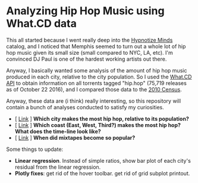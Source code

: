 # Analyzing Hip Hop Music using What.CD data

This all started because I went really deep into the [Hypnotize Minds](https://en.wikipedia.org/wiki/Hypnotize_Minds) catalog, and I noticed that Memphis seemed to turn out a whole lot of hip hop music given its small size (small compared to NYC, LA, etc). I'm convinced DJ Paul is one of the hardest working artists out there. 

Anyway, I basically wanted some analysis of the amount of hip hop music produced in each city, relative to the city population. So I used the [What.CD API](https://github.com/WhatCD/Gazelle/wiki/JSON-API-Documentation) to obtain information on all torrents tagged "hip.hop" (75,719 releases as of October 22 2016), and I compared those data to the [2010 Census](https://en.wikipedia.org/wiki/List_of_United_States_cities_by_population).

Anyway, these data are (i think) really interesting, so this repository will contain a bunch of analyses conducted to satisfy my curiosities. 

- [ [Link](http://nbviewer.jupyter.org/github/nolanbconaway/hip.hop.data/blob/master/hiphop-per-person.ipynb) ] **Which city makes the most hip hop, relative to its population?** 
- [ [Link](http://nbviewer.jupyter.org/github/nolanbconaway/hip.hop.data/blob/master/coastal-timeline.ipynb) ] **Which coast (East, West, Third?) makes the most hip hop? What does the time-line look like?** 
- [ [Link](http://nbviewer.jupyter.org/github/nolanbconaway/hip.hop.data/blob/master/mixtape-versus-album.ipynb) ] **When did mixtapes become so popular?** 

Some things to update:

- **Linear regression**. Instead of simple ratios, show bar plot of each city's residual from the linear regression.
- **Plotly fixes**: get rid of the hover toolbar. get rid of grid subplot printout.